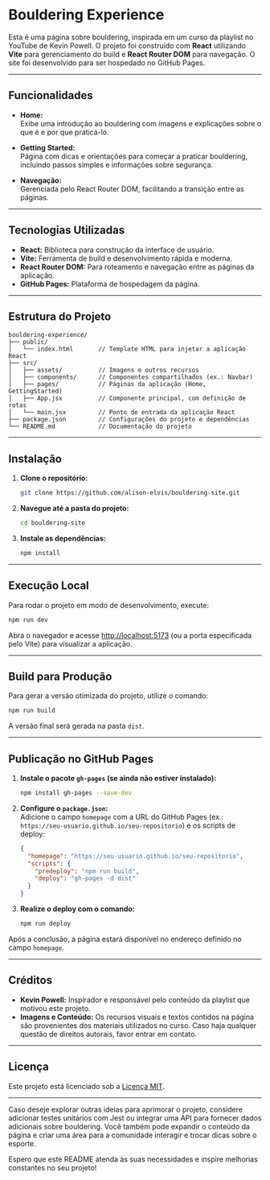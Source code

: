 # Bouldering Experience

Esta é uma página sobre bouldering, inspirada em um curso da playlist no YouTube de Kevin Powell. O projeto foi construído com **React** utilizando **Vite** para gerenciamento do build e **React Router DOM** para navegação. O site foi desenvolvido para ser hospedado no GitHub Pages.

---

## Funcionalidades

- **Home:**  
  Exibe uma introdução ao bouldering com imagens e explicações sobre o que é e por que praticá-lo.

- **Getting Started:**  
  Página com dicas e orientações para começar a praticar bouldering, incluindo passos simples e informações sobre segurança.

- **Navegação:**  
  Gerenciada pelo React Router DOM, facilitando a transição entre as páginas.

---

## Tecnologias Utilizadas

- **React:** Biblioteca para construção da interface de usuário.  
- **Vite:** Ferramenta de build e desenvolvimento rápida e moderna.  
- **React Router DOM:** Para roteamento e navegação entre as páginas da aplicação.  
- **GitHub Pages:** Plataforma de hospedagem da página.

---

## Estrutura do Projeto

```
bouldering-experience/
├── public/
│   └── index.html       // Template HTML para injetar a aplicação React
├── src/
│   ├── assets/          // Imagens e outros recursos
│   ├── components/      // Componentes compartilhados (ex.: Navbar)
│   ├── pages/           // Páginas da aplicação (Home, GettingStarted)
│   ├── App.jsx          // Componente principal, com definição de rotas
│   └── main.jsx         // Ponto de entrada da aplicação React
├── package.json         // Configurações do projeto e dependências
└── README.md            // Documentação do projeto
```
---

## Instalação

1. **Clone o repositório:**

   ```bash
   git clone https://github.com/alison-elvis/bouldering-site.git
   ```

2. **Navegue até a pasta do projeto:**

   ```bash
   cd bouldering-site
   ```

3. **Instale as dependências:**

   ```bash
   npm install
   ```

---

## Execução Local

Para rodar o projeto em modo de desenvolvimento, execute:

```bash
npm run dev
```

Abra o navegador e acesse [http://localhost:5173](http://localhost:5173) (ou a porta especificada pelo Vite) para visualizar a aplicação.

---

## Build para Produção

Para gerar a versão otimizada do projeto, utilize o comando:

```bash
npm run build
```

A versão final será gerada na pasta `dist`.

---

## Publicação no GitHub Pages

1. **Instale o pacote `gh-pages` (se ainda não estiver instalado):**

   ```bash
   npm install gh-pages --save-dev
   ```

2. **Configure o `package.json`:**  
   Adicione o campo `homepage` com a URL do GitHub Pages (ex.: `https://seu-usuario.github.io/seu-repositorio`) e os scripts de deploy:

   ```json
   {
     "homepage": "https://seu-usuario.github.io/seu-repositorio",
     "scripts": {
       "predeploy": "npm run build",
       "deploy": "gh-pages -d dist"
     }
   }
   ```

3. **Realize o deploy com o comando:**

   ```bash
   npm run deploy
   ```

Após a conclusão, a página estará disponível no endereço definido no campo `homepage`.

---

## Créditos

- **Kevin Powell:** Inspirador e responsável pelo conteúdo da playlist que motivou este projeto.  
- **Imagens e Conteúdo:** Os recursos visuais e textos contidos na página são provenientes dos materiais utilizados no curso. Caso haja qualquer questão de direitos autorais, favor entrar em contato.

---

## Licença

Este projeto está licenciado sob a [Licença MIT](LICENSE).

---

Caso deseje explorar outras ideias para aprimorar o projeto, considere adicionar testes unitários com Jest ou integrar uma API para fornecer dados adicionais sobre bouldering. Você também pode expandir o conteúdo da página e criar uma área para a comunidade interagir e trocar dicas sobre o esporte.

Espero que este README atenda às suas necessidades e inspire melhorias constantes no seu projeto!